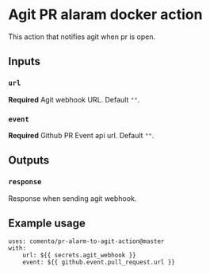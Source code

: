 # Agit PR alaram docker action

This action that notifies agit when pr is open.

## Inputs

### `url`

**Required** Agit webhook URL. Default `""`.

### `event`

**Required** Github PR Event api url. Default `""`.

## Outputs

### `response`

Response when sending agit webhook.

## Example usage
```
uses: comento/pr-alarm-to-agit-action@master
with:
    url: ${{ secrets.agit_webhook }}
    event: ${{ github.event.pull_request.url }}
```